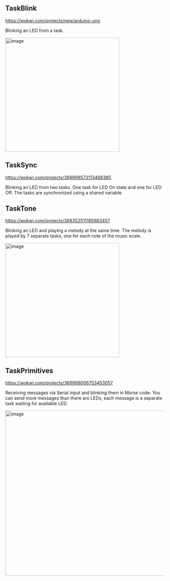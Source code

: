 ## TaskBlink
https://wokwi.com/projects/new/arduino-uno

Blinking an LED from a task.

<img width="360" alt="image" src="https://github.com/glutio/Taskfun/assets/22550674/a85c0f5e-91c7-45cb-8547-ce5b82e4e12a">

## TaskSync 
https://wokwi.com/projects/366998573113488385

Blinking an LED from two tasks. One task for LED On state and one for LED Off. The tasks are synchronized using a shared variable.

## TaskTone
https://wokwi.com/projects/366352511185683457

Blinking an LED and playing a melody at the same time. The melody is played by 7 separate tasks, one for each note of the music scale.

<img width="360" alt="image" src="https://github.com/glutio/Taskfun/assets/22550674/4f091493-c2b8-49a8-a832-58a6f107d1cc">

## TaskPrimitives
https://wokwi.com/projects/366998006753453057

Receiving messages via Serial input and blinking them in Morse code. You can send more messages than there are LEDs, each message is a separate task waiting for available LED.

<img width="520" alt="image" src="https://github.com/glutio/Taskfun/assets/22550674/778f2ddb-a687-4adf-8ebe-76ed26007d88">
